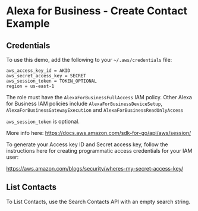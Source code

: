 # Alexa for Business - Create Contact Example

## Credentials

To use this demo, add the following to your `~/.aws/credentials` file:

```
aws_access_key_id = AKID
aws_secret_access_key = SECRET
aws_session_token = TOKEN_OPTIONAL
region = us-east-1
```

The role must have the `AlexaForBusinessFullAccess` IAM policy. Other Alexa for Business IAM policies include `AlexaForBusinessDeviceSetup`, `AlexaForBusinessGatewayExecution` and `AlexaForBusinessReadOnlyAccess`

`aws_session_token` is optional.

More info here: https://docs.aws.amazon.com/sdk-for-go/api/aws/session/

To generate your Access key ID and Secret access key, follow the instructions here for creating programmatic access credentials for your IAM user:

https://aws.amazon.com/blogs/security/wheres-my-secret-access-key/

## List Contacts

To List Contacts, use the Search Contacts API with an empty search string.
